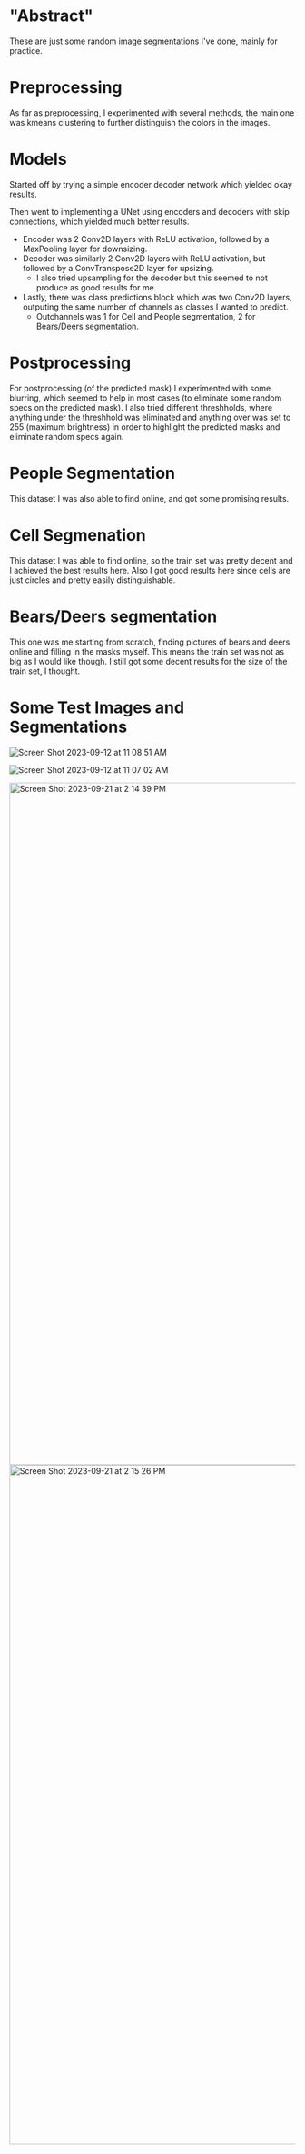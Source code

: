# "Abstract"
These are just some random image segmentations I've done, mainly for practice.

# Preprocessing
As far as preprocessing, I experimented with several methods, the main one was kmeans clustering to further distinguish the colors in the images.

# Models
Started off by trying a simple encoder decoder network which yielded okay results.

Then went to implementing a UNet using encoders and decoders with skip connections, which yielded much better results.
- Encoder was 2 Conv2D layers with ReLU activation, followed by a MaxPooling layer for downsizing.
- Decoder was similarly 2 Conv2D layers with ReLU activation, but followed by a ConvTranspose2D layer for upsizing.
    - I also tried upsampling for the decoder but this seemed to not produce as good results for me.
- Lastly, there was class predictions block which was two Conv2D layers, outputing the same number of channels as classes I wanted to predict.
    - Outchannels was 1 for Cell and People segmentation, 2 for Bears/Deers segmentation.
 
# Postprocessing
For postprocessing (of the predicted mask) I experimented with some blurring, which seemed to help in most cases (to eliminate some random specs on the predicted mask).
I also tried different threshholds, where anything under the threshhold was eliminated and anything over was set to 255 (maximum brightness) in order to highlight the predicted masks and eliminate random specs again. 

# People Segmentation
This dataset I was also able to find online, and got some promising results.

# Cell Segmenation
This dataset I was able to find online, so the train set was pretty decent and I achieved the best results here. Also I got good results here since cells are just circles and pretty easily distinguishable.

# Bears/Deers segmentation
This one was me starting from scratch, finding pictures of bears and deers online and filling in the masks myself. This means the train set was not as big as I would like though. I still got some decent results for the size of the train set, I thought.

# Some Test Images and Segmentations

![Screen Shot 2023-09-12 at 11 08 51 AM](https://github.com/shaanpakala/random_image_segmentations/assets/68576257/e590927a-3ebc-4c8b-ad8d-6d5336a8a994)


![Screen Shot 2023-09-12 at 11 07 02 AM](https://github.com/shaanpakala/random_image_segmentations/assets/68576257/645358cd-f45b-4bc3-9717-9d5dafa29f47)


<img width="1199" alt="Screen Shot 2023-09-21 at 2 14 39 PM" src="https://github.com/shaanpakala/random_image_segmentations/assets/68576257/d807c5c5-1203-4566-a5e0-0ebe7aad8e1d">

<img width="1194" alt="Screen Shot 2023-09-21 at 2 15 26 PM" src="https://github.com/shaanpakala/random_image_segmentations/assets/68576257/2ef63b72-0531-47ec-ad1c-954fbf279aa1">


